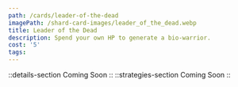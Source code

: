 ```yaml
---
path: /cards/leader-of-the-dead
imagePath: /shard-card-images/leader_of_the_dead.webp
title: Leader of the Dead
description: Spend your own HP to generate a bio-warrior.
cost: '5'
tags:
---
```

::details-section
Coming Soon
::
::strategies-section
Coming Soon
::